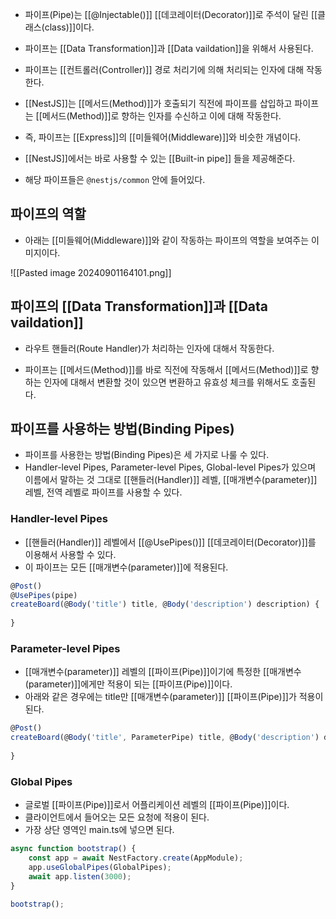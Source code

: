 - 파이프(Pipe)는 [[@Injectable()]] [[데코레이터(Decorator)]]로 주석이 달린 [[클래스(class)]]이다.

- 파이프는 [[Data Transformation]]과 [[Data vaildation]]을 위해서 사용된다.
- 파이프는 [[컨트롤러(Controller)]] 경로 처리기에 의해 처리되는 인자에 대해 작동한다.

- [[NestJS]]는 [[메서드(Method)]]가 호출되기 직전에 파이프를 삽입하고 파이프는 [[메서드(Method)]]로 향하는 인자를 수신하고 이에 대해 작동한다.

- 즉, 파이프는 [[Express]]의 [[미들웨어(Middleware)]]와 비슷한 개념이다.

- [[NestJS]]에서는 바로 사용할 수 있는 [[Built-in pipe]] 들을 제공해준다. 
- 해당 파이프들은 `@nestjs/common` 안에 들어있다.


## 파이프의 역할

- 아래는 [[미들웨어(Middleware)]]와 같이 작동하는 파이프의 역할을 보여주는 이미지이다.

![[Pasted image 20240901164101.png]]


## 파이프의 [[Data Transformation]]과 [[Data vaildation]]

- 라우트 핸들러(Route Handler)가 처리하는 인자에 대해서 작동한다.

- 파이프는 [[메서드(Method)]]를 바로 직전에 작동해서 [[메서드(Method)]]로 향하는 인자에 대해서 변환할 것이 있으면 변환하고 유효성 체크를 위해서도 호출된다.


## 파이프를 사용하는 방법(Binding Pipes)

- 파이프를 사용한는 방법(Binding Pipes)은 세 가지로 나룰 수 있다.
- Handler-level Pipes, Parameter-level Pipes, Global-level Pipes가 있으며 이름에서 말하는 것 그대로 [[핸들러(Handler)]] 레벨, [[매개변수(parameter)]] 레벨, 전역 레벨로 파이프를 사용할 수 있다.

### Handler-level Pipes

- [[핸들러(Handler)]] 레벨에서 [[@UsePipes()]] [[데코레이터(Decorator)]]를 이용해서 사용할 수 있다.
- 이 파이프는 모든 [[매개변수(parameter)]]에 적용된다.

```ts
@Post()
@UsePipes(pipe)
createBoard(@Body('title') title, @Body('description') description) {
	
}
```

### Parameter-level Pipes

- [[매개변수(parameter)]] 레벨의 [[파이프(Pipe)]]이기에 특정한 [[매개변수(parameter)]]에게만 적용이 되는 [[파이프(Pipe)]]이다.
- 아래와 같은 경우에는 title만 [[매개변수(parameter)]] [[파이프(Pipe)]]가 적용이 된다.

```ts
@Post()
createBoard(@Body('title', ParameterPipe) title, @Body('description') description) {
	
}
```

### Global Pipes

- 글로벌 [[파이프(Pipe)]]로서 어플리케이션 레벨의 [[파이프(Pipe)]]이다.
- 클라이언트에서 들어오는 모든 요청에 적용이 된다.
- 가장 상단 영역인 main.ts에 넣으면 된다.

```ts
async function bootstrap() {
	const app = await NestFactory.create(AppModule);
	app.useGlobalPipes(GlobalPipes);
	await app.listen(3000);
}

bootstrap();
```
  